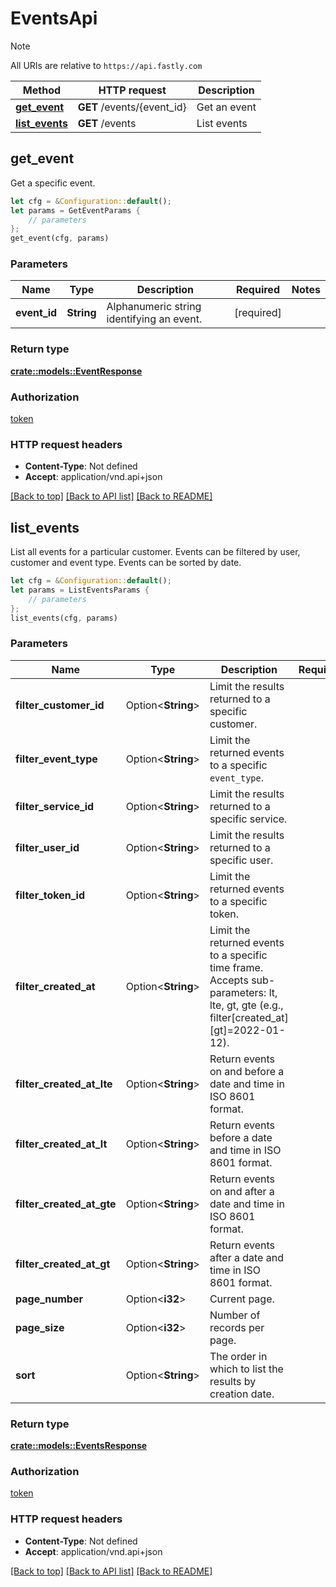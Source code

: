 # EventsApi

> [!NOTE]
> All URIs are relative to `https://api.fastly.com`

Method | HTTP request | Description
------ | ------------ | -----------
[**get_event**](EventsApi.md#get_event) | **GET** /events/{event_id} | Get an event
[**list_events**](EventsApi.md#list_events) | **GET** /events | List events



## get_event

Get a specific event.

```rust
let cfg = &Configuration::default();
let params = GetEventParams {
    // parameters
};
get_event(cfg, params)
```

### Parameters


Name | Type | Description  | Required | Notes
------------- | ------------- | ------------- | ------------- | -------------
**event_id** | **String** | Alphanumeric string identifying an event. | [required] |

### Return type

[**crate::models::EventResponse**](EventResponse.md)

### Authorization

[token](../README.md#token)

### HTTP request headers

- **Content-Type**: Not defined
- **Accept**: application/vnd.api+json

[[Back to top]](#) [[Back to API list]](../README.md#documentation-for-api-endpoints) [[Back to README]](../README.md)


## list_events

List all events for a particular customer. Events can be filtered by user, customer and event type. Events can be sorted by date.

```rust
let cfg = &Configuration::default();
let params = ListEventsParams {
    // parameters
};
list_events(cfg, params)
```

### Parameters


Name | Type | Description  | Required | Notes
------------- | ------------- | ------------- | ------------- | -------------
**filter_customer_id** | Option\<**String**> | Limit the results returned to a specific customer. |  |
**filter_event_type** | Option\<**String**> | Limit the returned events to a specific `event_type`. |  |
**filter_service_id** | Option\<**String**> | Limit the results returned to a specific service. |  |
**filter_user_id** | Option\<**String**> | Limit the results returned to a specific user. |  |
**filter_token_id** | Option\<**String**> | Limit the returned events to a specific token. |  |
**filter_created_at** | Option\<**String**> | Limit the returned events to a specific time frame. Accepts sub-parameters: lt, lte, gt, gte (e.g., filter[created_at][gt]=2022-01-12).  |  |
**filter_created_at_lte** | Option\<**String**> | Return events on and before a date and time in ISO 8601 format.  |  |
**filter_created_at_lt** | Option\<**String**> | Return events before a date and time in ISO 8601 format.  |  |
**filter_created_at_gte** | Option\<**String**> | Return events on and after a date and time in ISO 8601 format.  |  |
**filter_created_at_gt** | Option\<**String**> | Return events after a date and time in ISO 8601 format.  |  |
**page_number** | Option\<**i32**> | Current page. |  |
**page_size** | Option\<**i32**> | Number of records per page. |  |[default to 20]
**sort** | Option\<**String**> | The order in which to list the results by creation date. |  |[default to created_at]

### Return type

[**crate::models::EventsResponse**](EventsResponse.md)

### Authorization

[token](../README.md#token)

### HTTP request headers

- **Content-Type**: Not defined
- **Accept**: application/vnd.api+json

[[Back to top]](#) [[Back to API list]](../README.md#documentation-for-api-endpoints) [[Back to README]](../README.md)

